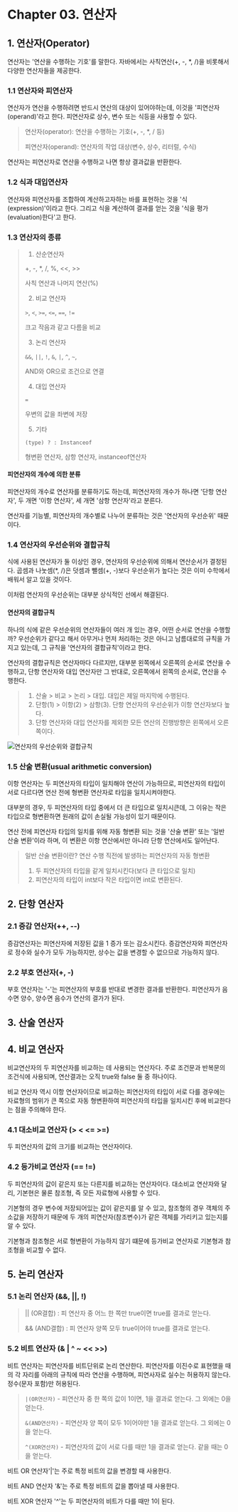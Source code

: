 # Chapter 03. 연산자

## 1. 연산자(Operator)

연산자는 '연산을 수행하는 기호'를 말한다. 자바에서는 사칙연산(+, -, *, /)을 비롯해서 다양한 연산자들을 제공한다.

### 1.1 연산자와 피연산자

연산자가 연산을 수행하려면 반드시 연산의 대상이 있어야하는데, 이것을 '피연산자(operand)'라고 한다. 피연산자로 상수, 변수 또는 식등을 사용할 수 있다.

> 연산자(operator): 연산을 수행하는 기호(+, -, *, / 등)
> 
> 피연산자(operand): 연산자의 작업 대상(변수, 상수, 리터럴, 수식)

연산자는 피연산자로 연산을 수행하고 나면 항상 결과값을 반환한다.

### 1.2 식과 대입연산자

연산자와 피연산자를 조합하여 계산하고자하는 바를 표현하는 것을 '식(expression)'이라고 한다. 그리고 식을 계산하여 결과를 얻는 것을 '식을 평가(evaluation)한다'고 한다.

### 1.3 연산자의 종류

> 1. 산순연산자
>   
>   +, -, *, /, %, <<, >>
> 
>   사칙 연산과 나머지 연산(%)
> 
> 2. 비교 연산자
> 
>   `>`, `<`, `>=`, `<=`, `==`, `!=`
>   
>   크고 작음과 같고 다름을 비교
> 
> 3. 논리 연산자
> 
>   `&&`, `||`, `!`, `&`, `|`, `^`, `~`,
> 
>   AND와 OR으로 조건으로 연결
> 
> 4. 대입 연산자
>
>   `=`
> 
>   우변의 값을 좌변에 저장
>
> 5. 기타
> 
>   `(type) ? : Instanceof`
> 
>   형변환 연산자, 삼항 연산자, instanceof연산자


#### 피연산자의 개수에 의한 분류

피연산자의 개수로 연산자를 분류하기도 하는데, 피연산자의 개수가 하나면 '단항 연산자', 두 개면 '이항 연산자', 세 개면 '삼항 연산자'라고 분른다.

연산자를 기능별, 피연산자의 개수별로 나누어 분류하는 것은 '연산자의 우선순위' 때문이다.


### 1.4 연산자의 우선순위와 결합규칙

식에 사용된 연산자가 둘 이상인 경우, 연산자의 우선순위에 의해서 연산순서가 결정된다. 곱셈과 나눗셈(*, /)은 덧셈과 뺄셈(+, -)보다 우선순위가 높다는 것은 이미 수학에서 배워서 알고 있을 것이다.

이처럼 연산자의 우선순위는 대부분 상식적인 선에서 해결된다.


#### 연산자의 결합규칙

하나의 식에 같은 우선순위의 연산자들이 여러 개 있는 경우, 어떤 순서로 연산을 수행할까? 우선순위가 같다고 해서 아무거나 먼저 처리하는 것은 아니고 남름대로의 규칙을 가지고 있는데, 그 규칙을 '연산자의 결합규칙'이라고 한다.

연산자의 결합규칙은 연산자마다 다르지만, 대부분 왼쪽에서 오른쪽의 순서로 연산을 수행하고, 단항 연산자와 대입 연산자만 그 반대로, 오른쪽에서 왼쪽의 순서로, 연산을 수행한다.

> 1. 산술 > 비교 > 논리 > 대입. 대입은 제일 마지막에 수행된다.
> 2. 단항(1) > 이항(2) > 삼항(3). 단항 연산자의 우선순위가 이항 연산자보다 높다.
> 3. 단항 연산자와 대입 연산자를 제외한 모든 연산의 진행방향은 왼쪽에서 오른쪽이다.

![연산자의 우선순위와 결합규칙](https://github.com/bangseongmin/Standard-Of-Java/assets/22147400/fc17a77f-fbf4-4b8a-9e77-76fecdc0eed6)

### 1.5 산술 변환(usual arithmetic conversion)

이항 연산자는 두 피연산자의 타입이 일치해야 연산이 가능하므로, 피연산자의 타입이 서로 다르다면 연산 전에 형변환 연산자로 타입을 일치시켜야한다.

대부분의 경우, 두 피연산자의 타입 중에서 더 큰 타입으로 일치시큰데, 그 이유는 작은 타입으로 형변환하면 원래의 값이 손실될 가능성이 있기 때문이다. 

연산 전에 피연산자 타입의 일치를 위해 자동 형변환 되는 것을 '산술 변환' 또는 '일반 산술 변환'이라 하며, 이 변환은 이항 연산에서만 아니라 단항 연산에서도 일어난다. 

> 일반 산술 변환이란? 연산 수행 직전에 발생하는 피연산자의 자동 형변환
> 
> 1. 두 피연산자의 타입을 같게 일치시킨다(보다 큰 타입으로 일치)
> 2. 피연산자의 타입이 int보다 작은 타입이면 int로 변환된다.

## 2. 단항 연산자

### 2.1 증감 연산자(++, --)

증감연산자는 피연산자에 저장된 값을 1 증가 또는 감소시킨다. 증감연산자와 피연산자로 정수와 실수가 모두 가능하지만, 상수는 값을 변경할 수 없으므로 가능하지 않다.

### 2.2 부호 연산자(+, -)

부호 연산자는 '-'는 피연산자의 부호를 반대로 변경한 결과를 반환한다. 피연산자가 음수면 양수, 양수면 음수가 연산의 결가가 된다.

## 3. 산술 연산자

## 4. 비교 연산자

비교연산자의 두 피연산자를 비교하는 데 사용되는 연산자다. 주로 조건문과 반복문의 조건식에 사용되며, 연산결과는 오직 true와 false 둘 중 하나이다.

비교 연산자 역시 이항 연산자이므로 비교하는 피연산자의 타입이 서로 다를 경우에는 자료형의 범위가 큰 쪽으로 자동 형변환하여 피연산자의 타입을 일치시킨 후에 비교한다는 점을 주의해야 한다.

### 4.1 대소비교 연산자 (> < <= >=)

두 피연산자의 값의 크기를 비교하는 연산자이다.

### 4.2 등가비교 연산자 (== !=)

두 피연산자의 값이 같은지 또는 다른지를 비교하는 연산자이다. 대소비교 연산자와 달리, 기본현은 물론 참조형, 즉 모든 자료형에 사용할 수 있다.

기본형의 경우 변수에 저장되어있는 값이 같은지를 알 수 있고, 참조형의 경우 객체의 주소값을 저장하기 때문에 두 개의 피연산자(참조변수)가 같은 객체를 가리키고 있는지를 알 수 있다.

기본형과 참조형은 서로 형변환이 가능하지 않기 떄문에 등가비교 연산자로 기본형과 참조형을 비교할 수 없다.

## 5. 논리 연산자

### 5.1 논리 연산자 (&&, ||, !)

> || (OR결합) : 피 연산자 중 어느 한 쪽만 true이면 true를 결과로 얻는다.
> 
> && (AND결합) : 피 연산자 양쪽 모두 true이어야 true를 결과로 얻는다.


### 5.2 비트 연산자 (& | ^ ~ << >>)

비트 연산자는 피연산자를 비트단위로 논리 연산한다. 피연산자를 이진수로 표현했을 때의 각 자리를 아래의 규칙에 따라 연산을 수행하며, 피연사자로 실수는 허용하지 않는다. 정수(문자 포함)만 허용된다.

> `|(OR연산자)` - 피연산자 중 한 쪽의 값이 1이면, 1을 결과로 얻는다. 그 외에는 0을 얻는다.
> 
> `&(AND연산자)` - 피연산자 양 쪽이 모두 1이어야만 1을 결과로 얻는다. 그 외에는 0을 얻는다.
> 
> `^(XOR연산자)` - 피연산자의 값이 서로 다를 때만 1을 결과로 얻는다. 같을 때는 0을 얻는다.

비트 OR 연산자'|'는 주로 특정 비트의 값을 변경할 때 사용한다.

비트 AND 연산자 '&'는 주로 특정 비트의 값을 뽑아낼 때 사용한다.

비트 XOR 연산자 '^'는 두 피연산자의 비트가 다를 때만 1이 된다.





